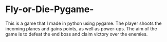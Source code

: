 # Fly-or-Die-Pygame-
This is a game that I made in python using pygame. The player shoots the incoming planes and gains points, as well as power-ups. The aim of the game is to defeat the end boss and claim victory over the enemies.
